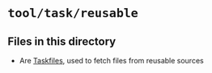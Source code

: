 # `tool/task/reusable`

## Files in this directory

- Are [Taskfiles](https://taskfile.dev), used to fetch files from reusable sources
